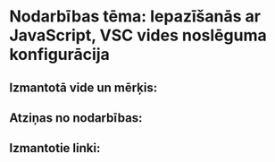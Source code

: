 # Nodarbības tēma: Iepazīšanās ar JavaScript, VSC vides noslēguma konfigurācija
## Izmantotā vide un mērķis:


## Atziņas no nodarbības:


## Izmantotie linki: